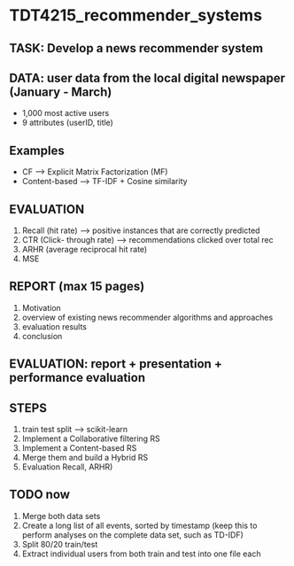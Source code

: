 # TDT4215_recommender_systems

## TASK: Develop a news recommender system

## DATA: user data from the local digital newspaper (January - March)

- 1,000 most active users
- 9 attributes (userID, title)

## Examples

- CF --> Explicit Matrix Factorization (MF)
- Content-based --> TF-IDF + Cosine similarity

## EVALUATION

1. Recall (hit rate) --> positive instances that are correctly predicted
2. CTR (Click- through rate) --> recommendations clicked over total rec
3. ARHR (average reciprocal hit rate)
4. MSE

## REPORT (max 15 pages)

1. Motivation
2. overview of existing news recommender algorithms and approaches
3. evaluation results
4. conclusion

## EVALUATION: report + presentation + performance evaluation

## STEPS

1. train test split --> scikit-learn
2. Implement a Collaborative filtering RS
3. Implement a Content-based RS
4. Merge them and build a Hybrid RS
5. Evaluation Recall, ARHR)

## TODO now

1. Merge both data sets
2. Create a long list of all events, sorted by timestamp (keep this to perform analyses on the complete data set, such as TD-IDF)
3. Split 80/20 train/test
4. Extract individual users from both train and test into one file each
